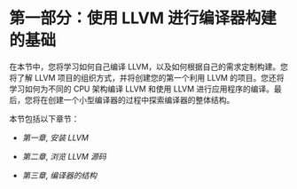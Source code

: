 # 第一部分：使用 LLVM 进行编译器构建的基础

在本节中，您将学习如何自己编译 LLVM，以及如何根据自己的需求定制构建。您将了解 LLVM 项目的组织方式，并将创建您的第一个利用 LLVM 的项目。您还将学习如何为不同的 CPU 架构编译 LLVM 和使用 LLVM 进行应用程序的编译。最后，您将在创建一个小型编译器的过程中探索编译器的整体结构。

本节包括以下章节：

+   *第一章*, *安装 LLVM*

+   *第二章*, *浏览 LLVM 源码*

+   *第三章*, *编译器的结构*
